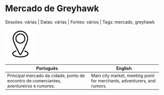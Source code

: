 
# Mercado de Greyhawk

Sessões: várias | Datas: várias | Fontes: vários | Tags: mercado, greyhawk

![Mercado de Greyhawk](blank.png)

| Português | English |
|-----------|---------|
| Principal mercado da cidade, ponto de encontro de comerciantes, aventureiros e rumores. | Main city market, meeting point for merchants, adventurers, and rumors. |



















